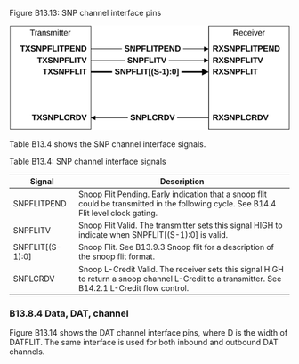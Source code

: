Figure B13.13: SNP channel interface pins

![Image](page_432/image_000000_2945eecece52e8a5c62f3b39f3a7bd49f2bebf71caf5362834de1328dfc7615f.png)

Table B13.4 shows the SNP channel interface signals.

Table B13.4: SNP channel interface signals

| Signal           | Description                                                                                                                                      |
|------------------|--------------------------------------------------------------------------------------------------------------------------------------------------|
| SNPFLITPEND      | Snoop Flit Pending. Early indication that a snoop flit could be transmitted in the following cycle. See B14.4 Flit level clock gating.           |
| SNPFLITV         | Snoop Flit Valid. The transmitter sets this signal HIGH to indicate when SNPFLIT[(S-1):0] is valid.                                              |
| SNPFLIT[(S-1):0] | Snoop Flit. See B13.9.3 Snoop flit for a description of the snoop flit format.                                                                   |
| SNPLCRDV         | Snoop L-Credit Valid. The receiver sets this signal HIGH to return a snoop channel L-Credit to a transmitter. See B14.2.1 L-Credit flow control. |

### B13.8.4 Data, DAT, channel

Figure B13.14 shows the DAT channel interface pins, where D is the width of DATFLIT. The same interface is used for both inbound and outbound DAT channels.
